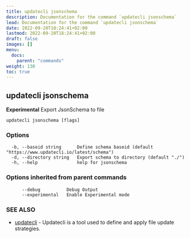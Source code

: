 ```yaml
---
title: updatecli jsonschema
description: Documentation for the command `updatecli jsonschema`
lead: Documentation for the command `updatecli jsonschema`
date: 2022-09-20T18:24:41+02:00
lastmod: 2022-09-20T18:24:41+02:00
draft: false
images: []
menu:
  docs:
    parent: "commands"
weight: 130
toc: true
---
```


## updatecli jsonschema

**Experimental** Export JsonSchema to file

```
updatecli jsonschema [flags]
```

### Options

```
  -b, --baseid string      Define schema baseid (default "https://www.updatecli.io/latest/schema")
  -d, --directory string   Export schema to directory (default "./")
  -h, --help               help for jsonschema
```

### Options inherited from parent commands

```
      --debug          Debug Output
      --experimental   Enable Experimental mode
```

### SEE ALSO

* [updatecli](/docs/commands/updatecli)	 - Updatecli is a tool used to define and apply file update strategies. 

